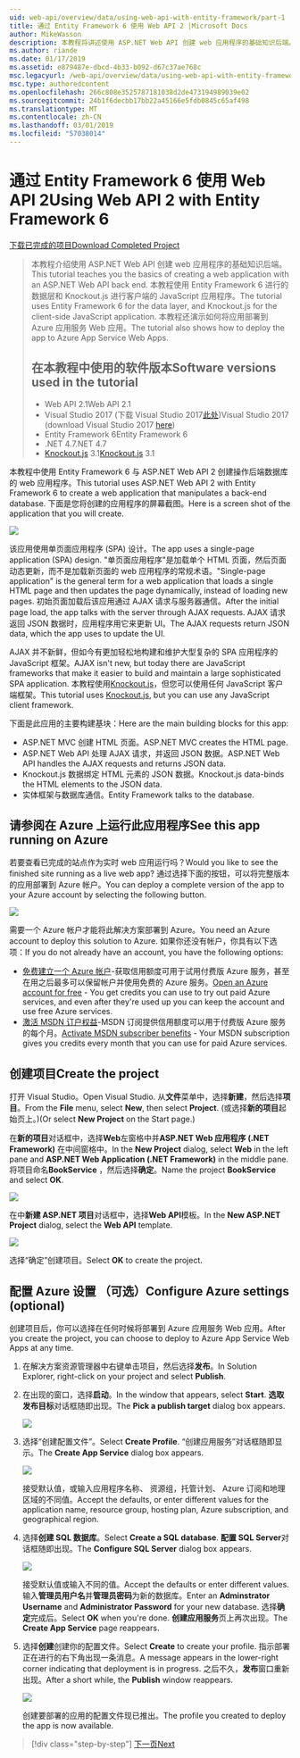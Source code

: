 ```yaml
---
uid: web-api/overview/data/using-web-api-with-entity-framework/part-1
title: 通过 Entity Framework 6 使用 Web API 2 |Microsoft Docs
author: MikeWasson
description: 本教程将讲述使用 ASP.NET Web API 创建 web 应用程序的基础知识后端。 本教程使用 Entity Framework 6 的数据布局...
ms.author: riande
ms.date: 01/17/2019
ms.assetid: e879487e-dbcd-4b33-b092-d67c37ae768c
msc.legacyurl: /web-api/overview/data/using-web-api-with-entity-framework/part-1
msc.type: authoredcontent
ms.openlocfilehash: 266c808e3525787181038d2de473194989039e02
ms.sourcegitcommit: 24b1f6decbb17bb22a45166e5fdb0845c65af498
ms.translationtype: MT
ms.contentlocale: zh-CN
ms.lasthandoff: 03/01/2019
ms.locfileid: "57038014"
---
```

<a name="using-web-api-2-with-entity-framework-6"></a><span data-ttu-id="6b60a-104">通过 Entity Framework 6 使用 Web API 2</span><span class="sxs-lookup"><span data-stu-id="6b60a-104">Using Web API 2 with Entity Framework 6</span></span>
====================

[<span data-ttu-id="6b60a-105">下载已完成的项目</span><span class="sxs-lookup"><span data-stu-id="6b60a-105">Download Completed Project</span></span>](https://github.com/MikeWasson/BookService)

> <span data-ttu-id="6b60a-106">本教程介绍使用 ASP.NET Web API 创建 web 应用程序的基础知识后端。</span><span class="sxs-lookup"><span data-stu-id="6b60a-106">This tutorial teaches you the basics of creating a web application with an ASP.NET Web API back end.</span></span> <span data-ttu-id="6b60a-107">本教程使用 Entity Framework 6 进行的数据层和 Knockout.js 进行客户端的 JavaScript 应用程序。</span><span class="sxs-lookup"><span data-stu-id="6b60a-107">The tutorial uses Entity Framework 6 for the data layer, and Knockout.js for the client-side JavaScript application.</span></span> <span data-ttu-id="6b60a-108">本教程还演示如何将应用部署到 Azure 应用服务 Web 应用。</span><span class="sxs-lookup"><span data-stu-id="6b60a-108">The tutorial also shows how to deploy the app to Azure App Service Web Apps.</span></span>
>
> ## <a name="software-versions-used-in-the-tutorial"></a><span data-ttu-id="6b60a-109">在本教程中使用的软件版本</span><span class="sxs-lookup"><span data-stu-id="6b60a-109">Software versions used in the tutorial</span></span>
>
> - <span data-ttu-id="6b60a-110">Web API 2.1</span><span class="sxs-lookup"><span data-stu-id="6b60a-110">Web API 2.1</span></span>
> - <span data-ttu-id="6b60a-111">Visual Studio 2017 (下载 Visual Studio 2017[此处](https://visualstudio.microsoft.com/downloads/?utm_medium=microsoft&utm_source=docs.microsoft.com&utm_campaign=button+cta&utm_content=download+vs2017))</span><span class="sxs-lookup"><span data-stu-id="6b60a-111">Visual Studio 2017 (download Visual Studio 2017 [here](https://visualstudio.microsoft.com/downloads/?utm_medium=microsoft&utm_source=docs.microsoft.com&utm_campaign=button+cta&utm_content=download+vs2017))</span></span>
> - <span data-ttu-id="6b60a-112">Entity Framework 6</span><span class="sxs-lookup"><span data-stu-id="6b60a-112">Entity Framework 6</span></span>
> - <span data-ttu-id="6b60a-113">.NET 4.7</span><span class="sxs-lookup"><span data-stu-id="6b60a-113">.NET 4.7</span></span>
> - <span data-ttu-id="6b60a-114">[Knockout.js](http://knockoutjs.com/) 3.1</span><span class="sxs-lookup"><span data-stu-id="6b60a-114">[Knockout.js](http://knockoutjs.com/) 3.1</span></span>

<span data-ttu-id="6b60a-115">本教程中使用 Entity Framework 6 与 ASP.NET Web API 2 创建操作后端数据库的 web 应用程序。</span><span class="sxs-lookup"><span data-stu-id="6b60a-115">This tutorial uses ASP.NET Web API 2 with Entity Framework 6 to create a web application that manipulates a back-end database.</span></span> <span data-ttu-id="6b60a-116">下面是您将创建的应用程序的屏幕截图。</span><span class="sxs-lookup"><span data-stu-id="6b60a-116">Here is a screen shot of the application that you will create.</span></span>

[![](part-1/_static/image2.png)](part-1/_static/image1.png)

<span data-ttu-id="6b60a-117">该应用使用单页面应用程序 (SPA) 设计。</span><span class="sxs-lookup"><span data-stu-id="6b60a-117">The app uses a single-page application (SPA) design.</span></span> <span data-ttu-id="6b60a-118">"单页面应用程序"是加载单个 HTML 页面，然后页面动态更新，而不是加载新页面的 web 应用程序的常规术语。</span><span class="sxs-lookup"><span data-stu-id="6b60a-118">"Single-page application" is the general term for a web application that loads a single HTML page and then updates the page dynamically, instead of loading new pages.</span></span> <span data-ttu-id="6b60a-119">初始页面加载后该应用通过 AJAX 请求与服务器通信。</span><span class="sxs-lookup"><span data-stu-id="6b60a-119">After the initial page load, the app talks with the server through AJAX requests.</span></span> <span data-ttu-id="6b60a-120">AJAX 请求返回 JSON 数据时，应用程序用它来更新 UI。</span><span class="sxs-lookup"><span data-stu-id="6b60a-120">The AJAX requests return JSON data, which the app uses to update the UI.</span></span>

<span data-ttu-id="6b60a-121">AJAX 并不新鲜，但如今有更加轻松地构建和维护大型复杂的 SPA 应用程序的 JavaScript 框架。</span><span class="sxs-lookup"><span data-stu-id="6b60a-121">AJAX isn't new, but today there are JavaScript frameworks that make it easier to build and maintain a large sophisticated SPA application.</span></span> <span data-ttu-id="6b60a-122">本教程使用[Knockout.js](http://knockoutjs.com/)，但您可以使用任何 JavaScript 客户端框架。</span><span class="sxs-lookup"><span data-stu-id="6b60a-122">This tutorial uses [Knockout.js](http://knockoutjs.com/), but you can use any JavaScript client framework.</span></span>

<span data-ttu-id="6b60a-123">下面是此应用的主要构建基块：</span><span class="sxs-lookup"><span data-stu-id="6b60a-123">Here are the main building blocks for this app:</span></span>

- <span data-ttu-id="6b60a-124">ASP.NET MVC 创建 HTML 页面。</span><span class="sxs-lookup"><span data-stu-id="6b60a-124">ASP.NET MVC creates the HTML page.</span></span>
- <span data-ttu-id="6b60a-125">ASP.NET Web API 处理 AJAX 请求，并返回 JSON 数据。</span><span class="sxs-lookup"><span data-stu-id="6b60a-125">ASP.NET Web API handles the AJAX requests and returns JSON data.</span></span>
- <span data-ttu-id="6b60a-126">Knockout.js 数据绑定 HTML 元素的 JSON 数据。</span><span class="sxs-lookup"><span data-stu-id="6b60a-126">Knockout.js data-binds the HTML elements to the JSON data.</span></span>
- <span data-ttu-id="6b60a-127">实体框架与数据库通信。</span><span class="sxs-lookup"><span data-stu-id="6b60a-127">Entity Framework talks to the database.</span></span>

## <a name="see-this-app-running-on-azure"></a><span data-ttu-id="6b60a-128">请参阅在 Azure 上运行此应用程序</span><span class="sxs-lookup"><span data-stu-id="6b60a-128">See this app running on Azure</span></span>

<span data-ttu-id="6b60a-129">若要查看已完成的站点作为实时 web 应用运行吗？</span><span class="sxs-lookup"><span data-stu-id="6b60a-129">Would you like to see the finished site running as a live web app?</span></span> <span data-ttu-id="6b60a-130">通过选择下面的按钮，可以将完整版本的应用部署到 Azure 帐户。</span><span class="sxs-lookup"><span data-stu-id="6b60a-130">You can deploy a complete version of the app to your Azure account by selecting the following button.</span></span>

[![](http://azuredeploy.net/deploybutton.png)](https://azuredeploy.net/?WT.mc_id=deploy_azure_aspnet&repository=https://github.com/tfitzmac/BookService)

<span data-ttu-id="6b60a-131">需要一个 Azure 帐户才能将此解决方案部署到 Azure。</span><span class="sxs-lookup"><span data-stu-id="6b60a-131">You need an Azure account to deploy this solution to Azure.</span></span> <span data-ttu-id="6b60a-132">如果你还没有帐户，你具有以下选项：</span><span class="sxs-lookup"><span data-stu-id="6b60a-132">If you do not already have an account, you have the following options:</span></span>

- <span data-ttu-id="6b60a-133">[免费建立一个 Azure 帐户](https://azure.microsoft.com/pricing/free-trial/?WT.mc_id=A443DD604)-获取信用额度可用于试用付费版 Azure 服务，甚至在用之后最多可以保留帐户并使用免费的 Azure 服务。</span><span class="sxs-lookup"><span data-stu-id="6b60a-133">[Open an Azure account for free](https://azure.microsoft.com/pricing/free-trial/?WT.mc_id=A443DD604) - You get credits you can use to try out paid Azure services, and even after they're used up you can keep the account and use free Azure services.</span></span>
- <span data-ttu-id="6b60a-134">[激活 MSDN 订户权益](https://azure.microsoft.com/pricing/member-offers/msdn-benefits-details/?WT.mc_id=A443DD604)-MSDN 订阅提供信用额度可以用于付费版 Azure 服务的每个月。</span><span class="sxs-lookup"><span data-stu-id="6b60a-134">[Activate MSDN subscriber benefits](https://azure.microsoft.com/pricing/member-offers/msdn-benefits-details/?WT.mc_id=A443DD604) - Your MSDN subscription gives you credits every month that you can use for paid Azure services.</span></span>

## <a name="create-the-project"></a><span data-ttu-id="6b60a-135">创建项目</span><span class="sxs-lookup"><span data-stu-id="6b60a-135">Create the project</span></span>

<span data-ttu-id="6b60a-136">打开 Visual Studio。</span><span class="sxs-lookup"><span data-stu-id="6b60a-136">Open Visual Studio.</span></span> <span data-ttu-id="6b60a-137">从**文件**菜单中，选择**新建**，然后选择**项目**。</span><span class="sxs-lookup"><span data-stu-id="6b60a-137">From the **File** menu, select **New**, then select **Project**.</span></span> <span data-ttu-id="6b60a-138">(或选择**新的项目**起始页上。)</span><span class="sxs-lookup"><span data-stu-id="6b60a-138">(Or select **New Project** on the Start page.)</span></span>

<span data-ttu-id="6b60a-139">在**新的项目**对话框中，选择**Web**左窗格中并**ASP.NET Web 应用程序 (.NET Framework)** 在中间窗格中。</span><span class="sxs-lookup"><span data-stu-id="6b60a-139">In the **New Project** dialog, select **Web** in the left pane and **ASP.NET Web Application (.NET Framework)** in the middle pane.</span></span> <span data-ttu-id="6b60a-140">将项目命名**BookService** ，然后选择**确定**。</span><span class="sxs-lookup"><span data-stu-id="6b60a-140">Name the project **BookService** and select **OK**.</span></span>

[![](part-1/_static/image11.png)](part-1/_static/image11.png)

<span data-ttu-id="6b60a-141">在中**新建 ASP.NET 项目**对话框中，选择**Web API**模板。</span><span class="sxs-lookup"><span data-stu-id="6b60a-141">In the **New ASP.NET Project** dialog, select the **Web API** template.</span></span>

[![](part-1/_static/image12.png)](part-1/_static/image12.png)


<span data-ttu-id="6b60a-142">选择“确定”创建项目。</span><span class="sxs-lookup"><span data-stu-id="6b60a-142">Select **OK** to create the project.</span></span>

## <a name="configure-azure-settings-optional"></a><span data-ttu-id="6b60a-143">配置 Azure 设置 （可选）</span><span class="sxs-lookup"><span data-stu-id="6b60a-143">Configure Azure settings (optional)</span></span>

<span data-ttu-id="6b60a-144">创建项目后，你可以选择在任何时候将部署到 Azure 应用服务 Web 应用。</span><span class="sxs-lookup"><span data-stu-id="6b60a-144">After you create the project, you can choose to deploy to Azure App Service Web Apps at any time.</span></span> 

1. <span data-ttu-id="6b60a-145">在解决方案资源管理器中右键单击项目，然后选择**发布**。</span><span class="sxs-lookup"><span data-stu-id="6b60a-145">In Solution Explorer, right-click on your project and select **Publish**.</span></span>

2. <span data-ttu-id="6b60a-146">在出现的窗口，选择**启动**。</span><span class="sxs-lookup"><span data-stu-id="6b60a-146">In the window that appears, select **Start**.</span></span> <span data-ttu-id="6b60a-147">**选取发布目标**对话框随即出现。</span><span class="sxs-lookup"><span data-stu-id="6b60a-147">The **Pick a publish target** dialog box appears.</span></span>

   [![](part-1/_static/image14.png)](part-1/_static/image14.png)

3. <span data-ttu-id="6b60a-148">选择“创建配置文件”。</span><span class="sxs-lookup"><span data-stu-id="6b60a-148">Select **Create Profile**.</span></span> <span data-ttu-id="6b60a-149">“创建应用服务”对话框随即显示。</span><span class="sxs-lookup"><span data-stu-id="6b60a-149">The **Create App Service** dialog box appears.</span></span>

   [![](part-1/_static/image15.png)](part-1/_static/image15.png)

   <span data-ttu-id="6b60a-150">接受默认值，或输入应用程序名称、 资源组，托管计划、 Azure 订阅和地理区域的不同值。</span><span class="sxs-lookup"><span data-stu-id="6b60a-150">Accept the defaults, or enter different values for the application name, resource group, hosting plan, Azure subscription, and geographical region.</span></span> 

4. <span data-ttu-id="6b60a-151">选择**创建 SQL 数据库**。</span><span class="sxs-lookup"><span data-stu-id="6b60a-151">Select **Create a SQL database**.</span></span> <span data-ttu-id="6b60a-152">**配置 SQL Server**对话框随即出现。</span><span class="sxs-lookup"><span data-stu-id="6b60a-152">The **Configure SQL Server** dialog box appears.</span></span> 

   [![](part-1/_static/image16.png)](part-1/_static/image16.png)

   <span data-ttu-id="6b60a-153">接受默认值或输入不同的值。</span><span class="sxs-lookup"><span data-stu-id="6b60a-153">Accept the defaults or enter different values.</span></span> <span data-ttu-id="6b60a-154">输入**管理员用户名**并**管理员密码**为新的数据库。</span><span class="sxs-lookup"><span data-stu-id="6b60a-154">Enter an **Adminstrator Username** and **Administrator Password** for your new database.</span></span> <span data-ttu-id="6b60a-155">选择**确定**完成后。</span><span class="sxs-lookup"><span data-stu-id="6b60a-155">Select **OK** when you're done.</span></span> <span data-ttu-id="6b60a-156">**创建应用服务**页上再次出现。</span><span class="sxs-lookup"><span data-stu-id="6b60a-156">The **Create App Service** page reappears.</span></span>

5. <span data-ttu-id="6b60a-157">选择**创建**创建你的配置文件。</span><span class="sxs-lookup"><span data-stu-id="6b60a-157">Select **Create** to create your profile.</span></span> <span data-ttu-id="6b60a-158">指示部署正在进行的右下角出现一条消息。</span><span class="sxs-lookup"><span data-stu-id="6b60a-158">A message appears in the lower-right corner indicating that deployment is in progress.</span></span> <span data-ttu-id="6b60a-159">之后不久，**发布**窗口重新出现。</span><span class="sxs-lookup"><span data-stu-id="6b60a-159">After a short while, the **Publish** window reappears.</span></span>

    [![](part-1/_static/image17.png)](part-1/_static/image17.png)
   
    <span data-ttu-id="6b60a-160">创建要部署的应用的配置文件现已推出。</span><span class="sxs-lookup"><span data-stu-id="6b60a-160">The profile you created to deploy the app is now available.</span></span> 


> [!div class="step-by-step"]
> [<span data-ttu-id="6b60a-161">下一页</span><span class="sxs-lookup"><span data-stu-id="6b60a-161">Next</span></span>](part-2.md)
